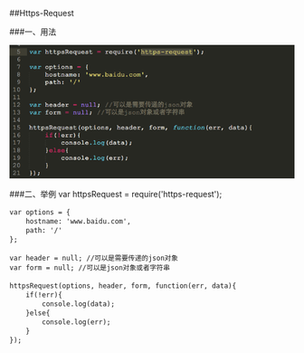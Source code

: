 ##Https-Request

###一、用法

![](doc.png)

    
###二、举例
    var httpsRequest = require('https-request');

    var options = {
        hostname: 'www.baidu.com',
        path: '/'
    };

    var header = null; //可以是需要传递的json对象
    var form = null; //可以是json对象或者字符串

    httpsRequest(options, header, form, function(err, data){
        if(!err){
            console.log(data);
        }else{
            console.log(err);
        }
    });

